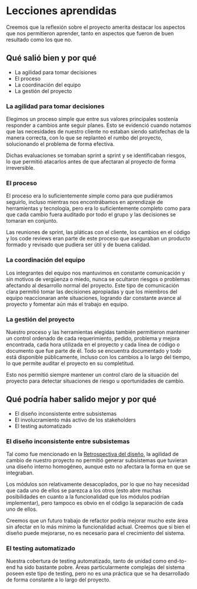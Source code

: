 # Lecciones aprendidas

Creemos que la reflexión sobre el proyecto amerita destacar los aspectos que nos permitieron aprender, tanto en aspectos que fueron de buen resultado como los que no.

## Qué salió bien y por qué

- La agilidad para tomar decisiones
- El proceso
- La coordinación del equipo
- La gestión del proyecto

### La agilidad para tomar decisiones

Elegimos un proceso simple que entre sus valores principales sostenía responder a cambios ante seguir planes. Esto se evidenció cuando notamos que las necesidades de nuestro cliente no estaban siendo satisfechas de la manera correcta, con lo que se replanteó el rumbo del proyecto, solucionando el problema de forma efectiva.

Dichas evaluaciones se tomaban sprint a sprint y se identificaban riesgos, lo que permitió atacarlos antes de que afectaran al proyecto de forma irreversible.

### El proceso

El proceso era lo suficientemente simple como para que pudiéramos seguirlo, incluso mientras nos encontrábamos en aprendizaje de herramientas y tecnología, pero era lo suficientemente completo como para que cada cambio fuera auditado por todo el grupo y las decisiones se tomaran en conjunto.

Las reuniones de sprint, las pláticas con el cliente, los cambios en el código y los code reviews eran parte de este proceso que aseguraban un producto formado y revisado que pudiera ser útil y de buena calidad.

### La coordinación del equipo

Los integrantes del equipo nos mantuvimos en constante comunicación y sin motivos de vergüenza o miedo, nunca se ocultaron riesgos o problemas afectando al desarrollo normal del proyecto. Este tipo de comunicación clara permitió tomar las decisiones apropiadas y que los miembros del equipo reaccionaran ante situaciones, logrando dar constante avance al proyecto y fomentar aún más el trabajo en equipo.

### La gestión del proyecto

Nuestro proceso y las herramientas elegidas también permitieron mantener un control ordenado de cada requerimiento, pedido, problema y mejora encontrada, cada hora utilizada en el proyecto y cada línea de código o documento que fue parte de él. Todo se encuentra documentado y todo está disponible públicamente, incluso con los cambios a lo largo del tiempo, lo que permite auditar el proyecto en su completitud.

Esto nos permitió siempre mantener un control claro de la situación del proyecto para detectar situaciones de riesgo u oportunidades de cambio.

## Qué podría haber salido mejor y por qué

- El diseño inconsistente entre subsistemas
- El involucramiento más activo de los stakeholders
- El testing automatizado

### El diseño inconsistente entre subsistemas

Tal como fue mencionado en la [Retrospectiva del diseño](Retrospectiva-del-diseno-del-sistema), la agilidad de cambio de nuestro proyecto no permitió generar subsistemas que tuvieran una diseño interno homogéneo, aunque esto no afectara la forma en que se integraban.

Los módulos son relativamente desacoplados, por lo que no hay necesidad que cada uno de ellos se parezca a los otros (esto abre muchas posibilidades en cuanto a la funcionalidad que los módulos podrían implementar), pero tampoco es obvio en el código la separación de cada uno de ellos.

Creemos que un futuro trabajo de refactor podría mejorar mucho este área sin afectar en lo más mínimo la funcionalidad actual. Creemos que si bien el diseño puede mejorarse, no es necesario para el crecimiento del sistema.

### El testing automatizado

Nuestra cobertura de testing automatizado, tanto de unidad como end-to-end ha sido bastante pobre. Áreas particularmente complejas del sistema poseen este tipo de testing, pero no es una práctica que se ha desarrollado de forma constante a lo largo del proyecto.